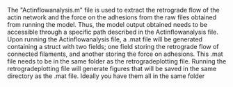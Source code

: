 The "Actinflowanalysis.m" file is used to extract the retrograde flow of the actin network and the force on the adhesions from the raw files obtained from running the model. Thus, the model output obtained needs to be accessible through a specific path described in the Actinflowanalysis file. Upon running the Actinflowanalysis file, a .mat file will be generated containing a struct with two fields; one field storing the retrograde flow of connected filaments, and another storing the force on adhesions. This .mat file needs to be in the same folder as the retrogradeplotting file. Running the retrogradeplotting file will generate figures that will be saved in the same directory as the .mat file. Ideally you have them all in the same folder
